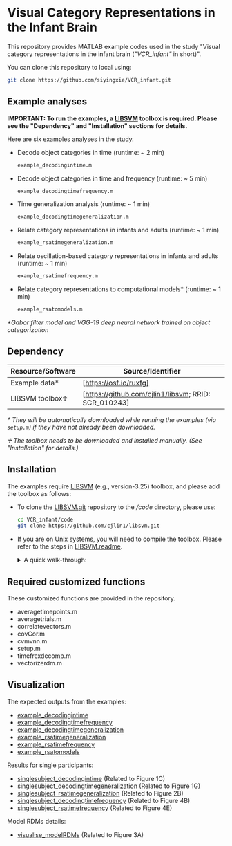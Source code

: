 # Visual Category Representations in the Infant Brain
This repository provides MATLAB example codes used in the study "Visual category representations in the infant brain (_"VCR_infant"_ in short)". 

You can clone this repository to local using:
```sh
git clone https://github.com/siyingxie/VCR_infant.git
```

## Example analyses
**IMPORTANT: To run the examples, a [LIBSVM] toolbox is required. Please see the "Dependency" and "Installation" sections for details.** 

Here are six examples analyses in the study.

- Decode object categories in time (runtime: ~ 2 min) 
    ```sh
    example_decodingintime.m
    ```
- Decode object categories in time and frequency (runtime: ~ 5 min) 
    ```sh
    example_decodingtimefrequency.m
    ```
- Time generalization analysis (runtime: ~ 1 min) 
    ```sh
    example_decodingtimegeneralization.m 
    ```
- Relate category representations in infants and adults (runtime: ~ 1 min) 
    ```sh
    example_rsatimegeneralization.m 
    ```
- Relate oscillation-based category representations in infants and adults (runtime: ~ 1 min) 
    ```sh
    example_rsatimefrequency.m
    ```
- Relate category representations to computational models* (runtime: ~ 1 min) 
    ```sh
    example_rsatomodels.m
    ```
_*Gabor filter model and VGG-19 deep neural network trained on object categorization_

## Dependency

| Resource/Software | Source/Identifier |
| ------ | ------ |
| Example data* | [https://osf.io/ruxfg] |
| LIBSVM toolbox♰ | [https://github.com/cjlin1/libsvm; RRID: SCR_010243] |

_* They will be automatically downloaded while running the examples (via ```setup.m```) if they have not already been downloaded._

_♰ The toolbox needs to be downloaded and installed manually. (See "Installation" for details.)_

## Installation
The examples require [LIBSVM] (e.g., version-3.25) toolbox, and please add the toolbox as follows:
- To clone the [LIBSVM.git] repository to the _/code_ directory, please use:
    ```sh
    cd VCR_infant/code
    git clone https://github.com/cjlin1/libsvm.git
    ```
- If you are on Unix systems, you will need to compile the toolbox. Please refer to the steps in [LIBSVM.readme].
    <details><summary>A quick walk-through:</summary>
    <p>   

    - On MATLAB command window, please type:
    ``` sh
    >> cd libsvm/matlab
    >> matlabroot % check your $MATLABROOT
    >> edit Makefile 
    ```
    - On MATLAB editor, please manually edit the "Makefile":
    ```sh
    a) In line:3, change the "MATLABDIR ?= " to your $MATLABROOT 
    b) save the "Makefile"
    ```
    - Back to the MATLAB command window, please type:
    ``` sh
    >> make % it will take a few seconds to compile 
    ```
    _For more details, please see [LIBSVM.readme]._

    </p>
    </details>

## Required customized functions
These customized functions are provided in the repository. 
- averagetimepoints.m
- averagetrials.m
- correlatevectors.m
- covCor.m
- cvmvnn.m
- setup.m
- timefrexdecomp.m
- vectorizerdm.m

## Visualization
The expected outputs from the examples:
- [example_decodingintime]
- [example_decodingtimefrequency]
- [example_decodingtimegeneralization]
- [example_rsatimegeneralization]
- [example_rsatimefrequency]
- [example_rsatomodels]

Results for single participants:
- [singlesubject_decodingintime] (Related to Figure 1C)
- [singlesubject_decodingtimegeneralization] (Related to Figure 1G)
- [singlesubject_rsatimegeneralization] (Related to Figure 2B)
- [singlesubject_decodingtimefrequency] (Related to Figure 4B)
- [singlesubject_rsatimefrequency] (Related to Figure 4E)

Model RDMs details:
- [visualise_modelRDMs] (Related to Figure 3A)

[//]: # (These are reference links used in the body of this note and they get stripped out when the markdown processor does its job. There is no need to format it nicely because it shouldn't be seen. Thanks SO - http://stackoverflow.com/questions/4823468/store-comments-in-markdown-syntax)
   [LIBSVM]: <https://www.csie.ntu.edu.tw/~cjlin/libsvm/>
   [LIBSVM.git]:  <https://github.com/cjlin1/libsvm/>
   [LIBSVM.readme]: <https://github.com/cjlin1/libsvm/blob/master/matlab/README>
   [example_decodingintime]: <http://htmlpreview.github.io/?https://github.com/siyingxie/VCR_infant/blob/main/code/html/example_decodingintime.html>
   [example_decodingtimefrequency]: <http://htmlpreview.github.io/?https://github.com/siyingxie/VCR_infant/blob/main/code/html/example_decodingtimefrequency.html>
   [example_decodingtimegeneralization]: <http://htmlpreview.github.io/?https://github.com/siyingxie/VCR_infant/blob/main/code/html/example_decodingtimegeneralization.html>
   [example_rsatimegeneralization]: <http://htmlpreview.github.io/?https://github.com/siyingxie/VCR_infant/blob/main/code/html/example_rsatimegeneralization.html>
   [example_rsatimefrequency]: <http://htmlpreview.github.io/?https://github.com/siyingxie/VCR_infant/blob/main/code/html/example_rsatimefrequency.html>
   [example_rsatomodels]: <http://htmlpreview.github.io/?https://github.com/siyingxie/VCR_infant/blob/main/code/html/example_rsatomodels.html>
   [singlesubject_decodingintime]: <http://htmlpreview.github.io/?https://github.com/siyingxie/VCR_infant/blob/main/code/html/singlesubject_decodingintime.html>
   [singlesubject_decodingtimegeneralization]: <http://htmlpreview.github.io/?https://github.com/siyingxie/VCR_infant/blob/main/code/html/singlesubject_decodingtimegeneralization.html>
   [singlesubject_decodingtimefrequency]: <http://htmlpreview.github.io/?https://github.com/siyingxie/VCR_infant/blob/main/code/html/singlesubject_decodingtimefrequency.html>
   [singlesubject_rsatimegeneralization]: <http://htmlpreview.github.io/?https://github.com/siyingxie/VCR_infant/blob/main/code/html/singlesubject_rsatimegeneralization.html>
   [singlesubject_rsatimefrequency]: <http://htmlpreview.github.io/?https://github.com/siyingxie/VCR_infant/blob/main/code/html/singlesubject_rsatimefrequency.html>
   [visualise_modelRDMs]: <http://htmlpreview.github.io/?https://github.com/siyingxie/VCR_infant/blob/main/code/html/visualise_modelRDMs.html>








